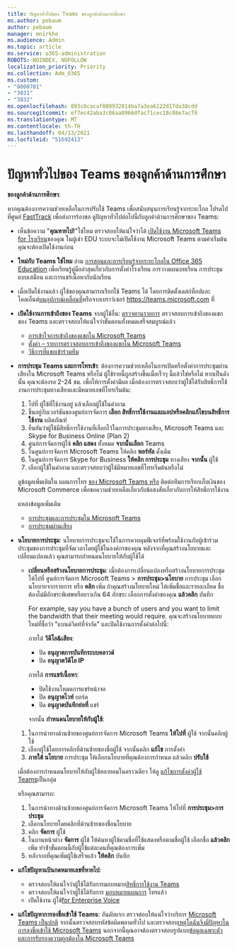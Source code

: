 ```yaml
---
title: ปัญหาทั่วไปของ Teams ของลูกค้าด้านการศึกษา
ms.author: pebaum
author: pebaum
manager: mnirkhe
ms.audience: Admin
ms.topic: article
ms.service: o365-administration
ROBOTS: NOINDEX, NOFOLLOW
localization_priority: Priority
ms.collection: Adm_O365
ms.custom:
- "9000701"
- "3831"
- "3832"
ms.openlocfilehash: 893c8cacaf089932014ba7a3ea6122d17da38cdd
ms.sourcegitcommit: ef7ec42aba3c06aa8966dfac71cec18c08e7acf8
ms.translationtype: MT
ms.contentlocale: th-TH
ms.lasthandoff: 04/13/2021
ms.locfileid: "51692413"
---
```

# <a name="teams-common-issues-for-education-customers"></a>ปัญหาทั่วไปของ Teams ของลูกค้าด้านการศึกษา

**ของลูกค้าด้านการศึกษา**:

หากคุณต้องการความช่วยเหลือในการปรับใช้ Teams เพื่อสนับสนุนการเรียนรู้จากระยะไกล โปรดไปที่ศูนย์ [FastTrack](https://www.microsoft.com/fasttrack) เพื่อส่งการร้องขอ ดูปัญหาทั่วไปต่อไปนี้กับลูกค้าด้านการศึกษาของ Teams:

- เห็นข้อความ "**คุณหายไป!**"ใช่ไหม ตรวจสอบให้แน่ใจว่าได้ [เปิดใช้งาน Microsoft Teams for โรงเรียน](https://docs.microsoft.com/microsoft-365/education/intune-edu-trial/enable-microsoft-teams)ของคุณ ในผู้เช่า EDU ระบบจะไม่เปิดใช้งาน Microsoft Teams ตามค่าเริ่มต้น คุณจะต้องเปิดใช้งานก่อน

- **ใหม่กับ Teams ใช่ไหม** อ่าน [การสอนและการเรียนรู้จากระยะไกลใน Office 365 Education](https://support.office.com/article/remote-teaching-and-learning-in-office-365-education-f651ccae-7b65-478b-8366-51bb884025c4) เพื่อเรียนรู้คู่มือล่าสุดเกี่ยวกับการตั้งค่าโรงเรียน การวางแผนบทเรียน การประชุมแบบเสมือน และการแชร์เนื้อหากับนักเรียน

- เมื่อเปิดใช้งานแล้ว ผู้ใช้ของคุณสามารถเรียกใช้ Teams ได้ โดยการติดตั้งเดสก์ท็อปและไคลเอ็นต์[บนอุปกรณ์เคลื่อนที่](https://docs.microsoft.com/MicrosoftTeams/get-clients#mobile-clients)หรือจากเบราว์เซอร์[](https://docs.microsoft.com/MicrosoftTeams/get-clients#desktop-client) https://teams.microsoft.com ที่

- **เปิดใช้งานการเข้าถึงของ Teams** จากผู้ใช้อื่น: [ตรวจทานรายการ](https://docs.microsoft.com/microsoftteams/guest-access-checklist) ตรวจสอบการเข้าถึงของแขกของ Teams และตรวจสอบให้แน่ใจว่าขั้นตอนทั้งหมดเสร็จสมบูรณ์แล้ว
    - [การเข้าใจการเข้าถึงของแขกใน Microsoft Teams](https://docs.microsoft.com/microsoftteams/guest-access)
    - [ตั้งค่า – รายการตรวจสอบการเข้าถึงของแขกใน Microsoft Teams](https://docs.microsoft.com/microsoftteams/guest-access-checklist)
    - [วิธีการที่แขกเข้าร่วมทีม](https://docs.microsoft.com/microsoftteams/guest-joins)

- **การประชุม Teams และการโทรเข้า**: ต้องการความช่วยเหลือในการเปิดหรือตั้งค่าการประชุมผ่านเสียงใน Microsoft Teams หรือไม่ ผู้ใช้รายนี้ถูกสร้างขึ้นเมื่อเร็วๆ นี้แล้วใช่หรือไม่ หากเป็นดังนั้น คุณจะต้องรอ 2-24 ชม. เพื่อให้การตั้งค่ามีผล เมื่อต้องการตรวจสอบว่าผู้ใช้ได้รับสิทธิ์การใช้งานการประชุมทางเสียงและมีหมายเลขที่โทรเริ่มต้น:
    1. ไปที่ ผู้ใช้ที่ใช้งานอยู่ แล้วเลือกผู้ใช้ในคําถาม
    2. ขึ้นอยู่กับเวอร์ชันของศูนย์การจัดการ **เลือก สิทธิ์การใช้งานและแอป****หรือคลิก****แก้ไขบนสิทธิ์การใช้งาน** ผลิตภัณฑ์
    3. ยืนยันว่าผู้ใช้มีสิทธิ์การใช้งานที่เลือกไว้ในการประชุมทางเสียง, Microsoft Teams และ Skype for Business Online (Plan 2)
    4. ศูนย์การจัดการผู้ใช้ **คลิก แสดง** ทั้งหมด **จากนั้นเลือก** Teams
    5. ในศูนย์การจัดการ Microsoft Teams ให้คลิก **พอร์ทัล** ดั้งเดิม
    6. ในศูนย์การจัดการ Skype for Business **ให้คลิก การประชุม** ทางเสียง **จากนั้น** ผู้ใช้
    7. เลือกผู้ใช้ในคําถาม และตรวจสอบว่าผู้ใช้มีหมายเลขที่โทรเริ่มต้นหรือไม่

    ดูข้อมูลเพิ่มเติมใน แผนการโทร [ของ Microsoft Teams หรือ](https://docs.microsoft.com/microsoftteams/calling-plans-for-office-365) ติดต่อทีมการเรียกเก็บเงินของ Microsoft Commerce เพื่อขอความช่วยเหลือเกี่ยวกับข้อสงสัยเกี่ยวกับการให้สิทธิ์การใช้งาน

    แหล่งข้อมูลเพิ่มเติม

    - [การประชุมและการประชุมใน Microsoft Teams](https://docs.microsoft.com/microsoftteams/deploy-meetings-microsoft-teams-landing-page)
    - [การประชุมผ่านเสียง](https://docs.microsoft.com/microsoftteams/audio-conferencing-in-office-365)

- **นโยบายการประชุม**: นโยบายการประชุมจะใช้ในการควบคุมฟีเจอร์ที่พร้อมใช้งานกับผู้เข้าร่วมประชุมของการประชุมที่จัดเวลาโดยผู้ใช้ในองค์กรของคุณ หลังจากที่คุณสร้างนโยบายและเปลี่ยนแปลงแล้ว คุณสามารถกําหนดนโยบายให้กับผู้ใช้ได้

    - **เปลี่ยนหรือสร้างนโยบายการประชุม**: เมื่อต้องการเปลี่ยนแปลงหรือสร้างนโยบายการประชุม ให้ไปที่ ศูนย์การจัดการ Microsoft Teams > **การประชุม>นโยบาย** การประชุม เลือกนโยบายจากรายการ หรือ **คลิก** เพิ่ม ถ้าคุณสร้างนโยบายใหม่ ให้เพิ่มชื่อและรายละเอียด ชื่อต้องไม่มีอักขระพิเศษหรือยาวเกิน 64 อักขระ เลือกการตั้งค่าของคุณ **แล้วคลิก** บันทึก 
    
        For example, say you have a bunch of users and you want to limit the bandwidth that their meeting would require. คุณจะสร้างนโยบายแบบใหม่ที่ชื่อว่า "แบนด์วิดท์ที่จํากัด" และปิดใช้งานการตั้งค่าต่อไปนี้:

        ภายใต้ **วิดีโอ&เสียง**:
        - ปิด **อนุญาตการบันทึกระบบคลาวด์**
        - ปิด **อนุญาตวิดีโอ IP**

        ภายใต้ **การแชร์เนื้อหา**:

        - ปิดใช้งานโหมดการแชร์หน้าจอ
        - ปิด **อนุญาตไวท์** บอร์ด
        - ปิด **อนุญาตบันทึกย่อที่** แชร์

        จากนั้น **กําหนดนโยบายให้กับผู้ใช้**:

    1. ในการนําทางด้านซ้ายของศูนย์การจัดการ Microsoft Teams **ให้ไปที่** ผู้ใช้ จากนั้นคลิกผู้ใช้
    2. เลือกผู้ใช้โดยการคลิกที่ด้านซ้ายของชื่อผู้ใช้ จากนั้นคลิก **แก้ไข** การตั้งค่า
    3. **ภายใต้ นโยบาย** การประชุม ให้เลือกนโยบายที่คุณต้องการกําหนด แล้วคลิก **ปรับใช้**

    เมื่อต้องการกําหนดนโยบายให้กับผู้ใช้หลายคนในคราวเดียว ให้ดู [แก้ไขการตั้งค่าผู้ใช้ Teams](https://docs.microsoft.com/microsoftteams/edit-user-settings-in-bulk)เป็นกลุ่ม

    หรือคุณสามารถ:
    1. ในการนําทางด้านซ้ายของศูนย์การจัดการ Microsoft Teams ให้ไปที่ **การประชุม>การประชุม**
    2. เลือกนโยบายโดยคลิกที่ด้านซ้ายของชื่อนโยบาย
    3. คลิก **จัดการ** ผู้ใช้
    4. ในบานหน้าต่าง **จัดการ** ผู้ใช้ ให้ค้นหาผู้ใช้ตามชื่อที่ใช้แสดงหรือตามชื่อผู้ใช้ เลือกชื่อ **แล้วคลิก** เพิ่ม ทําซ้ําขั้นตอนนี้กับผู้ใช้แต่ละคนที่คุณต้องการเพิ่ม
    5. หลังจากที่คุณเพิ่มผู้ใช้เสร็จแล้ว **ให้คลิก** บันทึก

- **แก้ไขปัญหาแป้นกดหมายเลขที่หายไป**:
    - ตรวจสอบให้แน่ใจว่าผู้ใช้ได้รับการมอบหมาย[สิทธิ์การใช้งาน Teams](https://docs.microsoft.com/MicrosoftTeams/assign-teams-licenses)
    - ตรวจสอบให้แน่ใจว่าผู้ใช้ได้รับการ [มอบหมายแผนการ](https://docs.microsoft.com/MicrosoftTeams/calling-plan-landing-page) โทรแล้ว
    - เปิดใช้งาน ผู้ใช้[for Enterprise Voice](https://docs.microsoft.com/skypeforbusiness/skype-for-business-hybrid-solutions/plan-your-phone-system-cloud-pbx-solution/enable-users-for-enterprise-voice-online-and-phone-system-voicemail#to-enable-your-users-for-phone-system-in-office-365-voice-and-voicemail)

- **แก้ไขปัญหาการลงชื่อเข้าใช้ Teams**: อันดับแรก ตรวจสอบให้แน่ใจว่าบริการ [Microsoft Teams เป็นปกติ](https://admin.microsoft.com/Adminportal/Home?source=applauncher#/servicehealth) จากนั้นตรวจสอบรหัสข้อผิดพลาดทั่วไป และตรวจสอบ[เหตุใดฉันจึงมีปัญหาในการลงชื่อเข้าใช้ Microsoft Teams](https://support.office.com/article/a02f683b-61a3-4008-9447-ee60c5593b0f) นอกจากนี้คุณอาจต้องตรวจสอบรูปแบบ[ข้อมูลเฉพาะตัวและการรับรองความถูกต้องใน Microsoft Teams](https://docs.microsoft.com/MicrosoftTeams/identify-models-authentication)
